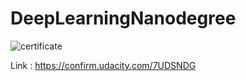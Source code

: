 # DeepLearningNanodegree

![certificate](https://s3-us-west-2.amazonaws.com/udacity-printer/production/certificates/df501b6c-04ab-4d0b-9890-80b1a322f2b7.svg)

Link : https://confirm.udacity.com/7UDSNDG

